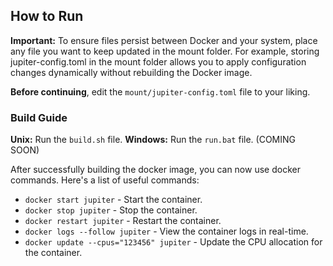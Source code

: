 ## How to Run

**Important:** To ensure files persist between Docker and your system, place any file you want to keep updated in the mount folder. For example, storing jupiter-config.toml in the mount folder allows you to apply configuration changes dynamically without rebuilding the Docker image.

**Before continuing**, edit the `mount/jupiter-config.toml` file to your liking.

### Build Guide

**Unix:** Run the `build.sh` file.
**Windows:** Run the `run.bat` file. (COMING SOON)

After successfully building the docker image, you can now use docker commands. Here's a list of useful commands:

- `docker start jupiter` - Start the container.
- `docker stop jupiter` - Stop the container.
- `docker restart jupiter` - Restart the container.
- `docker logs --follow jupiter` - View the container logs in real-time.
- `docker update --cpus="123456" jupiter` - Update the CPU allocation for the container.
